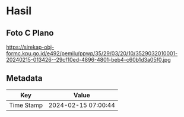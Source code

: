 # Hasil

## Foto C Plano

https://sirekap-obj-formc.kpu.go.id/e492/pemilu/ppwp/35/29/03/20/10/3529032010001-20240215-013426--29cf10ed-4896-4801-beb4-c60b1d3a05f0.jpg


## Metadata

| Key        | Value               |
| ---------- | ------------------- |
| Time Stamp | 2024-02-15 07:00:44 |



